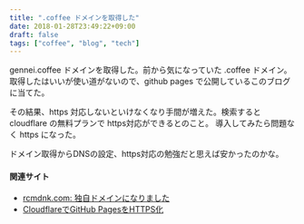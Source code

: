 ```yaml
---
title: ".coffee ドメインを取得した"
date: 2018-01-28T23:49:22+09:00
draft: false
tags: ["coffee", "blog", "tech"]
---
```


gennei.coffee ドメインを取得した。前から気になっていた .coffee ドメイン。
取得したはいいが使い道がないので、github pages で公開しているこのブログに当てた。

<!--more-->

その結果、https 対応しないといけなくなり手間が増えた。検索すると cloudflare の無料プランで https対応ができるとのこと。
導入してみたら問題なく https になった。

ドメイン取得からDNSの設定、https対応の勉強だと思えば安かったのかな。


#### 関連サイト
- [rcmdnk.com: 独自ドメインになりました](https://rcmdnk.com/blog/2017/01/01/blog-octopress/)
- [CloudflareでGitHub PagesをHTTPS化](https://rcmdnk.com/blog/2017/01/03/blog-github-web/)
